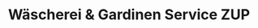 ---
title: "Wäscherei & Gardinen Service ZUP"
url: /berlin/waescherei-und-gardinen-service-zup/
shop: Wäscherei
---